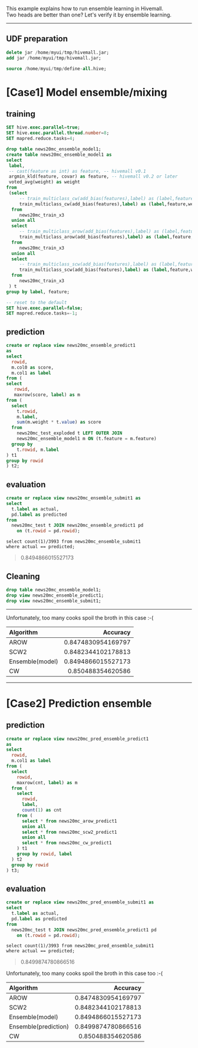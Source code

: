 <!--
  Licensed to the Apache Software Foundation (ASF) under one
  or more contributor license agreements.  See the NOTICE file
  distributed with this work for additional information
  regarding copyright ownership.  The ASF licenses this file
  to you under the Apache License, Version 2.0 (the
  "License"); you may not use this file except in compliance
  with the License.  You may obtain a copy of the License at

    http://www.apache.org/licenses/LICENSE-2.0

  Unless required by applicable law or agreed to in writing,
  software distributed under the License is distributed on an
  "AS IS" BASIS, WITHOUT WARRANTIES OR CONDITIONS OF ANY
  KIND, either express or implied.  See the License for the
  specific language governing permissions and limitations
  under the License.
-->
        
This example explains how to run ensemble learning in Hivemall.   
Two heads are better than one? Let's verify it by ensemble learning.

<!-- toc -->

---

## UDF preparation
```sql
delete jar /home/myui/tmp/hivemall.jar;
add jar /home/myui/tmp/hivemall.jar;

source /home/myui/tmp/define-all.hive;
```

# [Case1] Model ensemble/mixing

## training
```sql
SET hive.exec.parallel=true;
SET hive.exec.parallel.thread.number=8;
SET mapred.reduce.tasks=4;

drop table news20mc_ensemble_model1;
create table news20mc_ensemble_model1 as
select 
 label, 
 -- cast(feature as int) as feature, -- hivemall v0.1
 argmin_kld(feature, covar) as feature, -- hivemall v0.2 or later
 voted_avg(weight) as weight
from 
 (select 
     -- train_multiclass_cw(add_bias(features),label) as (label,feature,weight)      -- hivemall v0.1
     train_multiclass_cw(add_bias(features),label) as (label,feature,weight,covar)   -- hivemall v0.2 or later
  from 
     news20mc_train_x3
  union all
  select 
     -- train_multiclass_arow(add_bias(features),label) as (label,feature,weight)    -- hivemall v0.1
     train_multiclass_arow(add_bias(features),label) as (label,feature,weight,covar) -- hivemall v0.2 or later
  from 
     news20mc_train_x3
  union all
  select 
     -- train_multiclass_scw(add_bias(features),label) as (label,feature,weight)     -- hivemall v0.1
     train_multiclass_scw(add_bias(features),label) as (label,feature,weight,covar)  -- hivemall v0.2 or later
  from 
     news20mc_train_x3
 ) t 
group by label, feature;

-- reset to the default
SET hive.exec.parallel=false;
SET mapred.reduce.tasks=-1;
```

## prediction
```sql
create or replace view news20mc_ensemble_predict1 
as
select 
  rowid, 
  m.col0 as score, 
  m.col1 as label
from (
select
   rowid, 
   maxrow(score, label) as m
from (
  select
    t.rowid,
    m.label,
    sum(m.weight * t.value) as score
  from 
    news20mc_test_exploded t LEFT OUTER JOIN
    news20mc_ensemble_model1 m ON (t.feature = m.feature)
  group by
    t.rowid, m.label
) t1
group by rowid
) t2;
```

## evaluation
```sql
create or replace view news20mc_ensemble_submit1 as
select 
  t.label as actual, 
  pd.label as predicted
from 
  news20mc_test t JOIN news20mc_ensemble_predict1 pd 
    on (t.rowid = pd.rowid);
```

```
select count(1)/3993 from news20mc_ensemble_submit1 
where actual == predicted;
```

> 0.8494866015527173

## Cleaning

```sql
drop table news20mc_ensemble_model1;
drop view news20mc_ensemble_predict1;
drop view news20mc_ensemble_submit1;
```
---

Unfortunately, too many cooks spoil the broth in this case :-(

| Algorithm | Accuracy |
|:-----------|------------:|
| AROW | 0.8474830954169797 |
| SCW2 |  0.8482344102178813 |
| Ensemble(model) | 0.8494866015527173 |
| CW |  0.850488354620586 |


---

# [Case2] Prediction ensemble

## prediction
```sql
create or replace view news20mc_pred_ensemble_predict1 
as
select 
  rowid, 
  m.col1 as label
from (
  select
    rowid, 
    maxrow(cnt, label) as m
  from (
    select
      rowid,
      label,
      count(1) as cnt
    from (
      select * from news20mc_arow_predict1
      union all
      select * from news20mc_scw2_predict1
      union all
      select * from news20mc_cw_predict1
    ) t1
    group by rowid, label
  ) t2
  group by rowid
) t3;
```

## evaluation
```sql
create or replace view news20mc_pred_ensemble_submit1 as
select 
  t.label as actual, 
  pd.label as predicted
from 
  news20mc_test t JOIN news20mc_pred_ensemble_predict1 pd 
    on (t.rowid = pd.rowid);
```

```
select count(1)/3993 from news20mc_pred_ensemble_submit1 
where actual == predicted;
```

> 0.8499874780866516

Unfortunately, too many cooks spoil the broth in this case too :-(

| Algorithm | Accuracy |
|:-----------|------------:|
| AROW | 0.8474830954169797 |
| SCW2 |  0.8482344102178813 |
| Ensemble(model) | 0.8494866015527173 |
| Ensemble(prediction) | 0.8499874780866516 |
| CW |  0.850488354620586 |
